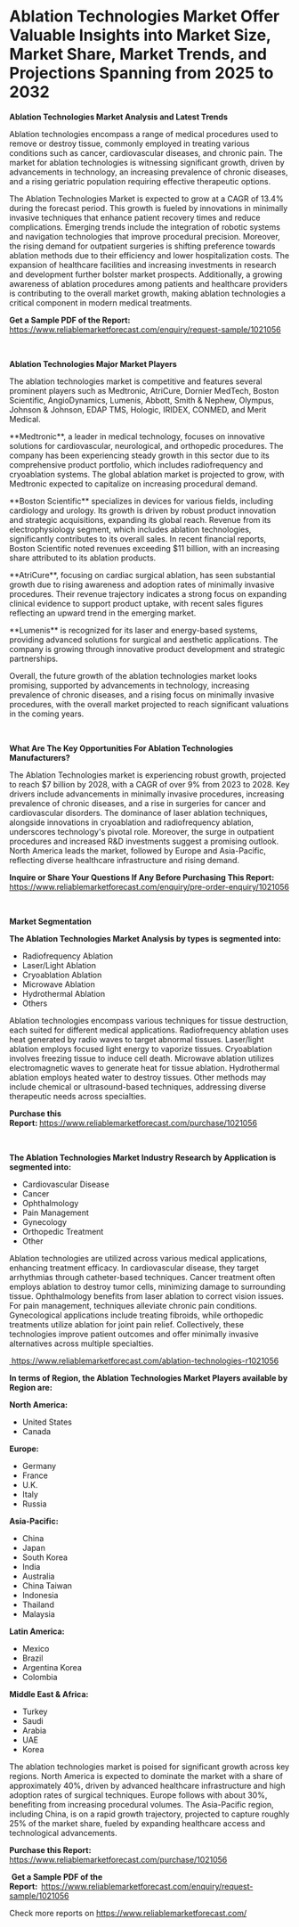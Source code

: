 <p><h1>Ablation Technologies Market Offer Valuable Insights into Market Size, Market Share, Market Trends, and Projections Spanning from 2025 to 2032</h1></p><p><strong>Ablation Technologies Market Analysis and Latest Trends</strong></p>
<p><p>Ablation technologies encompass a range of medical procedures used to remove or destroy tissue, commonly employed in treating various conditions such as cancer, cardiovascular diseases, and chronic pain. The market for ablation technologies is witnessing significant growth, driven by advancements in technology, an increasing prevalence of chronic diseases, and a rising geriatric population requiring effective therapeutic options. </p><p>The Ablation Technologies Market is expected to grow at a CAGR of 13.4% during the forecast period. This growth is fueled by innovations in minimally invasive techniques that enhance patient recovery times and reduce complications. Emerging trends include the integration of robotic systems and navigation technologies that improve procedural precision. Moreover, the rising demand for outpatient surgeries is shifting preference towards ablation methods due to their efficiency and lower hospitalization costs. The expansion of healthcare facilities and increasing investments in research and development further bolster market prospects. Additionally, a growing awareness of ablation procedures among patients and healthcare providers is contributing to the overall market growth, making ablation technologies a critical component in modern medical treatments.</p></p>
<p><strong>Get a Sample PDF of the Report:&nbsp;</strong> <a href="https://www.reliablemarketforecast.com/enquiry/request-sample/1021056?utm_campaign=2724&utm_medium=2&utm_source=Github&utm_content=ia&utm_term=04032025&utm_id=ablation-technologies">https://www.reliablemarketforecast.com/enquiry/request-sample/1021056</a></p>
<p>&nbsp;</p>
<p><strong>Ablation Technologies Major Market Players</strong></p>
<p><p>The ablation technologies market is competitive and features several prominent players such as Medtronic, AtriCure, Dornier MedTech, Boston Scientific, AngioDynamics, Lumenis, Abbott, Smith & Nephew, Olympus, Johnson & Johnson, EDAP TMS, Hologic, IRIDEX, CONMED, and Merit Medical.</p><p>**Medtronic**, a leader in medical technology, focuses on innovative solutions for cardiovascular, neurological, and orthopedic procedures. The company has been experiencing steady growth in this sector due to its comprehensive product portfolio, which includes radiofrequency and cryoablation systems. The global ablation market is projected to grow, with Medtronic expected to capitalize on increasing procedural demand.</p><p>**Boston Scientific** specializes in devices for various fields, including cardiology and urology. Its growth is driven by robust product innovation and strategic acquisitions, expanding its global reach. Revenue from its electrophysiology segment, which includes ablation technologies, significantly contributes to its overall sales. In recent financial reports, Boston Scientific noted revenues exceeding $11 billion, with an increasing share attributed to its ablation products.</p><p>**AtriCure**, focusing on cardiac surgical ablation, has seen substantial growth due to rising awareness and adoption rates of minimally invasive procedures. Their revenue trajectory indicates a strong focus on expanding clinical evidence to support product uptake, with recent sales figures reflecting an upward trend in the emerging market.</p><p>**Lumenis** is recognized for its laser and energy-based systems, providing advanced solutions for surgical and aesthetic applications. The company is growing through innovative product development and strategic partnerships.</p><p>Overall, the future growth of the ablation technologies market looks promising, supported by advancements in technology, increasing prevalence of chronic diseases, and a rising focus on minimally invasive procedures, with the overall market projected to reach significant valuations in the coming years.</p></p>
<p>&nbsp;</p>
<p><strong>What Are The Key Opportunities For Ablation Technologies Manufacturers?</strong></p>
<p><p>The Ablation Technologies market is experiencing robust growth, projected to reach $7 billion by 2028, with a CAGR of over 9% from 2023 to 2028. Key drivers include advancements in minimally invasive procedures, increasing prevalence of chronic diseases, and a rise in surgeries for cancer and cardiovascular disorders. The dominance of laser ablation techniques, alongside innovations in cryoablation and radiofrequency ablation, underscores technology's pivotal role. Moreover, the surge in outpatient procedures and increased R&D investments suggest a promising outlook. North America leads the market, followed by Europe and Asia-Pacific, reflecting diverse healthcare infrastructure and rising demand.</p></p>
<p><strong>Inquire or Share Your Questions If Any Before Purchasing This Report:</strong> <a href="https://www.reliablemarketforecast.com/enquiry/pre-order-enquiry/1021056?utm_campaign=2724&utm_medium=2&utm_source=Github&utm_content=ia&utm_term=04032025&utm_id=ablation-technologies">https://www.reliablemarketforecast.com/enquiry/pre-order-enquiry/1021056</a></p>
<p>&nbsp;</p>
<p><strong>Market Segmentation</strong></p>
<p><strong>The Ablation Technologies Market Analysis by types is segmented into:</strong></p>
<p><ul><li>Radiofrequency Ablation</li><li>Laser/Light Ablation</li><li>Cryoablation Ablation</li><li>Microwave Ablation</li><li>Hydrothermal Ablation</li><li>Others</li></ul></p>
<p><p>Ablation technologies encompass various techniques for tissue destruction, each suited for different medical applications. Radiofrequency ablation uses heat generated by radio waves to target abnormal tissues. Laser/light ablation employs focused light energy to vaporize tissues. Cryoablation involves freezing tissue to induce cell death. Microwave ablation utilizes electromagnetic waves to generate heat for tissue ablation. Hydrothermal ablation employs heated water to destroy tissues. Other methods may include chemical or ultrasound-based techniques, addressing diverse therapeutic needs across specialties.</p></p>
<p><strong>Purchase this Report:&nbsp;</strong><a href="https://www.reliablemarketforecast.com/purchase/1021056?utm_campaign=2724&utm_medium=2&utm_source=Github&utm_content=ia&utm_term=04032025&utm_id=ablation-technologies">https://www.reliablemarketforecast.com/purchase/1021056</a></p>
<p>&nbsp;</p>
<p><strong>The Ablation Technologies Market Industry Research by Application is segmented into:</strong></p>
<p><ul><li>Cardiovascular Disease</li><li>Cancer</li><li>Ophthalmology</li><li>Pain Management</li><li>Gynecology</li><li>Orthopedic Treatment</li><li>Other</li></ul></p>
<p><p>Ablation technologies are utilized across various medical applications, enhancing treatment efficacy. In cardiovascular disease, they target arrhythmias through catheter-based techniques. Cancer treatment often employs ablation to destroy tumor cells, minimizing damage to surrounding tissue. Ophthalmology benefits from laser ablation to correct vision issues. For pain management, techniques alleviate chronic pain conditions. Gynecological applications include treating fibroids, while orthopedic treatments utilize ablation for joint pain relief. Collectively, these technologies improve patient outcomes and offer minimally invasive alternatives across multiple specialties.</p></p>
<p><a href="https://www.reliablemarketforecast.com/ablation-technologies-r1021056?utm_campaign=2724&utm_medium=2&utm_source=Github&utm_content=ia&utm_term=04032025&utm_id=ablation-technologies">&nbsp;https://www.reliablemarketforecast.com/ablation-technologies-r1021056</a></p>
<p><strong>In terms of Region, the Ablation Technologies Market Players available by Region are:</strong></p>
<p>
    <p> <strong> North America: </strong>
        <ul>
            <li>United States</li>
            <li>Canada</li>
        </ul>
        </p> 
    <p> <strong> Europe: </strong>
        <ul>
            <li>Germany</li>
            <li>France</li>
            <li>U.K.</li>
            <li>Italy</li>
            <li>Russia</li>
        </ul>
        </p> 
    <p> <strong> Asia-Pacific: </strong>
        <ul>
            <li>China</li>
            <li>Japan</li>
            <li>South Korea</li>
            <li>India</li>
            <li>Australia</li>
            <li>China Taiwan</li>
            <li>Indonesia</li>
            <li>Thailand</li>
            <li>Malaysia</li>
        </ul>
        </p> 
    <p> <strong> Latin America: </strong>
        <ul>
            <li>Mexico</li>
            <li>Brazil</li>
            <li>Argentina Korea</li>
            <li>Colombia</li>
        </ul>
        </p> 
    <p> <strong> Middle East & Africa: </strong>
        <ul>
            <li>Turkey</li>
            <li>Saudi</li>
            <li>Arabia</li>
            <li>UAE</li>
            <li>Korea</li>
        </ul>
    </p>
    </p>
<p><p>The ablation technologies market is poised for significant growth across key regions. North America is expected to dominate the market with a share of approximately 40%, driven by advanced healthcare infrastructure and high adoption rates of surgical techniques. Europe follows with about 30%, benefiting from increasing procedural volumes. The Asia-Pacific region, including China, is on a rapid growth trajectory, projected to capture roughly 25% of the market share, fueled by expanding healthcare access and technological advancements.</p></p>
<p><strong>Purchase this Report: </strong><a href="https://www.reliablemarketforecast.com/purchase/1021056?utm_campaign=2724&utm_medium=2&utm_source=Github&utm_content=ia&utm_term=04032025&utm_id=ablation-technologies">https://www.reliablemarketforecast.com/purchase/1021056</a></p>
<p>&nbsp;<strong>Get a Sample PDF of the Report:&nbsp;&nbsp;</strong><a href="https://www.reliablemarketforecast.com/enquiry/request-sample/1021056?utm_campaign=2724&utm_medium=2&utm_source=Github&utm_content=ia&utm_term=04032025&utm_id=ablation-technologies">https://www.reliablemarketforecast.com/enquiry/request-sample/1021056</a></p>
<p><strong></strong></p>
<p>Check more reports on <a href="https://www.reliablemarketforecast.com/?utm_campaign=2724&utm_medium=2&utm_source=Github&utm_content=ia&utm_term=04032025&utm_id=ablation-technologies">https://www.reliablemarketforecast.com/</a></p>